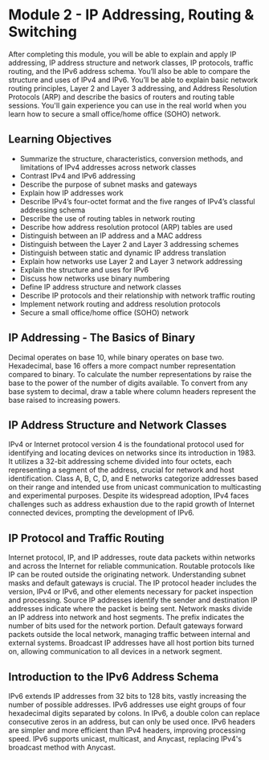 # Module 2 - IP Addressing, Routing & Switching
After completing this module, you will be able to explain and apply IP addressing, IP address structure and network classes, IP protocols, traffic routing, and the IPv6 address schema. You’ll also be able to compare the structure and uses of IPv4 and IPv6. You’ll be able to explain basic network routing principles, Layer 2 and Layer 3 addressing, and Address Resolution Protocols (ARP) and describe the basics of routers and routing table sessions. You'll gain experience you can use in the real world when you learn how to secure a small office/home office (SOHO) network.

## Learning Objectives
- Summarize the structure, characteristics, conversion methods, and limitations of IPv4 addresses across network classes
- Contrast IPv4 and IPv6 addressing
- Describe the purpose of subnet masks and gateways
- Explain how IP addresses work
- Describe IPv4’s four-octet format and the five ranges of IPv4’s classful addressing schema
- Describe the use of routing tables in network routing
- Describe how address resolution protocol (ARP) tables are used
- Distinguish between an IP address and a MAC address
- Distinguish between the Layer 2 and Layer 3 addressing schemes
- Distinguish between static and dynamic IP address translation
- Explain how networks use Layer 2 and Layer 3 network addressing
- Explain the structure and uses for IPv6
- Discuss how networks use binary numbering
- Define IP address structure and network classes
- Describe IP protocols and their relationship with network traffic routing
- Implement network routing and address resolution protocols
- Secure a small office/home office (SOHO) network

## IP Addressing - The Basics of Binary
Decimal operates on base 10, while binary operates on base two. Hexadecimal, base 16 offers a more compact number representation compared to binary. To calculate the number representations by raise the base to the power of the number of digits available. To convert from any base system to decimal, draw a table where column headers represent the base raised to increasing powers.

## IP Address Structure and Network Classes
IPv4 or Internet protocol version 4 is the foundational protocol used for identifying and locating devices on networks since its introduction in 1983. It utilizes a 32-bit addressing scheme divided into four octets, each representing a segment of the address, crucial for network and host identification. Class A, B, C, D, and E networks categorize addresses based on their range and intended use from unicast communication to multicasting and experimental purposes. Despite its widespread adoption, IPv4 faces challenges such as address exhaustion due to the rapid growth of Internet connected devices, prompting the development of IPv6.

## IP Protocol and Traffic Routing
Internet protocol, IP, and IP addresses, route data packets within networks and across the Internet for reliable communication. Routable protocols like IP can be routed outside the originating network. Understanding subnet masks and default gateways is crucial. The IP protocol header includes the version, IPv4 or IPv6, and other elements necessary for packet inspection and processing. Source IP addresses identify the sender and destination IP addresses indicate where the packet is being sent. Network masks divide an IP address into network and host segments. The prefix indicates the number of bits used for the network portion. Default gateways forward packets outside the local network, managing traffic between internal and external systems. Broadcast IP addresses have all host portion bits turned on, allowing communication to all devices in a network segment.

## Introduction to the IPv6 Address Schema
IPv6 extends IP addresses from 32 bits to 128 bits, vastly increasing the number of possible addresses. IPv6 addresses use eight groups of four hexadecimal digits separated by colons. In IPv6, a double colon can replace consecutive zeros in an address, but can only be used once. IPv6 headers are simpler and more efficient than IPv4 headers, improving processing speed. IPv6 supports unicast, multicast, and Anycast, replacing IPv4's broadcast method with Anycast.
